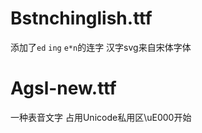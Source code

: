 # Bstnchinglish.ttf

添加了`ed` `ing` `e*n`的连字
汉字svg来自宋体字体

# Agsl-new.ttf

一种表音文字 占用Unicode私用区\uE000开始
